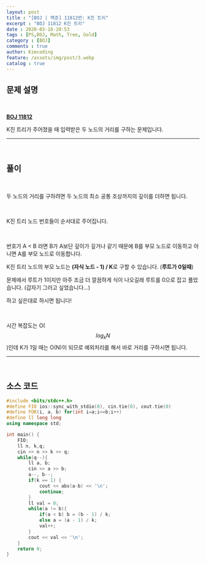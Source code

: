 ```yaml
---
layout: post
title : "[BOJ | 백준] 11812번: K진 트리"
excerpt : "BOJ 11812 K진 트리"
date : 2020-03-18-20:53
tags : [PS,BOJ, Math, Tree, Gold]
category : [BOJ]
comments : true
author: Kimcoding
feature: /assets/img/post/3.webp
catalog : true
---
```


## 문제 설명

<br/>

**[BOJ 11812](https://www.acmicpc.net/problem/11812)**


 K진 트리가 주어졌을 때 입력받은 두 노드의 거리를 구하는 문제입니다.

---
<br/>

## 풀이

<br/>



두 노드의 거리를 구하려면 두 노드의 최소 공통 조상까지의 깊이를 더하면 됩니다.

<br/>

K진 트리 노드 번호들이 순서대로 주어집니다.

<br/>

번호가 A < B 라면 B가 A보단 깊이가 깊거나 같기 때문에 B를 부모 노드로 이동하고 아니면 A를 부모 노드로 이동합니다.

K진 트리 노드의 부모 노드는 **(자식 노드 - 1) / K**로 구할 수 있습니다. (**루트가 0일때**)

문제에서 루트가 1이지만 아주 조금 더 깔끔하게 식이 나오길래 루트를 0으로 잡고 풀었습니다. (갑자기 그러고 싶었습니다...)

하고 싶은대로 하시면 됩니다!

<br/>

시간 복잡도는 O($$log_kN$$)인데 K가 1일 때는 O(N)이 되므로 예외처리를 해서 바로 거리를 구하시면 됩니다.



---

<br/>

## <i class="fa fa-code"></i> 소스 코드

```cpp
#include <bits/stdc++.h>
#define FIO ios::sync_with_stdio(0), cin.tie(0), cout.tie(0)
#define FOR(i, a, b) for(int i=a;i<=b;i++)
#define ll long long
using namespace std;

int main() {
    FIO;
    ll n, k,q;
    cin >> n >> k >> q;
    while(q--){
        ll a, b;
        cin >> a >> b;
        a--, b--;
        if(k == 1) {
            cout << abs(a-b) << '\n';
            continue;
        }
        ll val = 0;
        while(a != b){
            if(a < b) b = (b - 1) / k;
            else a = (a - 1) / k;
            val++;
        }
        cout << val << '\n';
    }
    return 0;
}
```